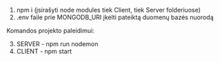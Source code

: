 1. npm i (įsirašyti node modules tiek Client, tiek Server folderiuose)
2. .env faile prie MONGODB_URI įkelti pateiktą duomenų bazės nuorodą

Komandos projekto paleidimui:

3. SERVER - npm run nodemon
4. CLIENT - npm start
